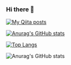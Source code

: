 ### Hi there 👋
[![My Qiita posts](https://qiita-badge.apiapi.app/s/suzusan555/posts.svg)](http://qiita.com/suzusan555)

[![Anurag's GitHub stats](https://github-readme-stats.vercel.app/api?username=suzusan555)](https://github.com/suzusan555/github-readme-stats)

[![Top Langs](https://github-readme-stats.vercel.app/api/top-langs/?username=suzusan555&layout=compact)](https://github.com/suzusan555/github-readme-stats)

![Anurag's GitHub stats](https://github-readme-stats.vercel.app/api?username=suzusan555&show_icons=true&theme=radical)

<!--
**suzusan555/suzusan555** is a ✨ _special_ ✨ repository because its `README.md` (this file) appears on your GitHub profile.

Here are some ideas to get you started:

- 🔭 I’m currently working on ...
- 🌱 I’m currently learning ...
- 👯 I’m looking to collaborate on ...
- 🤔 I’m looking for help with ...
- 💬 Ask me about ...
- 📫 How to reach me: ...
- 😄 Pronouns: ...
- ⚡ Fun fact: ...
-->


